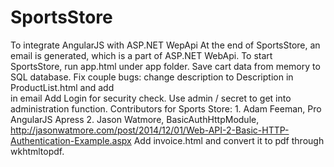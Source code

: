 # SportsStore
To integrate AngularJS with ASP.NET WepApi
At the end of SportsStore, an email is generated, which is a part of ASP.NET WebApi.
To start SportsStore, run app.html under app folder.
Save cart data from memory to SQL database.
Fix couple bugs: change description to Description in ProductList.html and add <br /> in email
Add Login for security check. Use admin / secret to get into administration function.
Contributors for Sports Store: 1. Adam Feeman, Pro AngularJS Apress
     2. Jason Watmore, BasicAuthHttpModule, http://jasonwatmore.com/post/2014/12/01/Web-API-2-Basic-HTTP-Authentication-Example.aspx
Add invoice.html and convert it to pdf through wkhtmltopdf.
